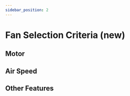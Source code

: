 ```yaml
---
sidebar_position: 2
---
```


# Fan Selection Criteria (new)


## Motor

## Air Speed

## Other Features

